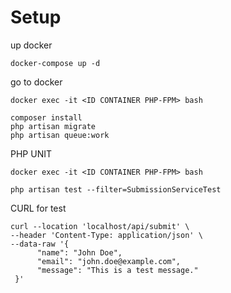 # Setup

up docker
```shell
docker-compose up -d
```

go to docker
```shell
docker exec -it <ID CONTAINER PHP-FPM> bash

composer install
php artisan migrate
php artisan queue:work
```

PHP UNIT
```shell
docker exec -it <ID CONTAINER PHP-FPM> bash

php artisan test --filter=SubmissionServiceTest
```


CURL for test
```shell
curl --location 'localhost/api/submit' \
--header 'Content-Type: application/json' \
--data-raw '{
      "name": "John Doe",
      "email": "john.doe@example.com",
      "message": "This is a test message."
 }'
```
